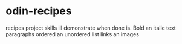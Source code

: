 # odin-recipes
recipes project
skills ill demonstrate when done is.
Bold an italic text
paragraphs
ordered an unordered list
links an images